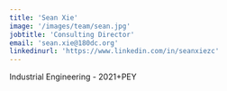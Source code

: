 ```yaml
---
title: 'Sean Xie'
image: '/images/team/sean.jpg'
jobtitle: 'Consulting Director'
email: 'sean.xie@180dc.org'
linkedinurl: 'https://www.linkedin.com/in/seanxiezc'
---
```


Industrial Engineering - 2021+PEY